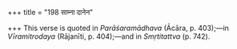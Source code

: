 +++
title = "198 साम्ना दानेन"

+++
This verse is quoted in *Parāśaramādhava* (Ācāra, p. 403);—in
*Vīramitrodaya* (Rājanīti, p. 404);—and in *Smṛtitattva* (p. 742).
